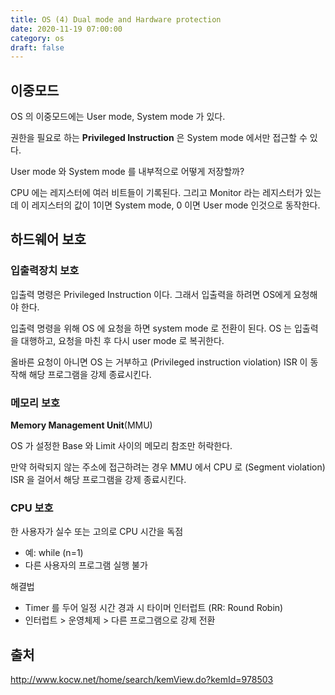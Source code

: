 ```yaml
---
title: OS (4) Dual mode and Hardware protection
date: 2020-11-19 07:00:00
category: os
draft: false
---
```


## 이중모드

OS 의 이중모드에는 User mode, System mode 가 있다.

권한을 필요로 하는 **Privileged Instruction** 은 System mode 에서만 접근할 수 있다.

User mode 와 System mode 를 내부적으로 어떻게 저장할까?

CPU 에는 레지스터에 여러 비트들이 기록된다. 그리고 Monitor 라는 레지스터가 있는데 이 레지스터의 값이 1이면 System mode, 0 이면 User mode 인것으로 동작한다.

## 하드웨어 보호

### 입출력장치 보호

입출력 명령은 Privileged Instruction 이다. 그래서 입출력을 하려면 OS에게 요청해야 한다.

입출력 명령을 위해 OS 에 요청을 하면 system mode 로 전환이 된다. OS 는 입출력을 대행하고, 요청을 마친 후 다시 user mode 로 복귀한다.

올바른 요청이 아니면 OS 는 거부하고 (Privileged instruction violation) ISR 이 동작해 해당 프로그램을 강제 종료시킨다.

### 메모리 보호

**Memory Management Unit**(MMU)

OS 가 설정한 Base 와 Limit 사이의 메모리 참조만 허락한다.

만약 허락되지 않는 주소에 접근하려는 경우 MMU 에서 CPU 로 (Segment violation) ISR 을 걸어서 해당 프로그램을 강제 종료시킨다.

### CPU 보호

한 사용자가 실수 또는 고의로 CPU 시간을 독점

- 예: while (n=1)
- 다른 사용자의 프로그램 실행 불가

해결법

- Timer 를 두어 일정 시간 경과 시 타이머 인터럽트 (RR: Round Robin)
- 인터럽트 > 운영체제 > 다른 프로그램으로 강제 전환

## 출처

http://www.kocw.net/home/search/kemView.do?kemId=978503
